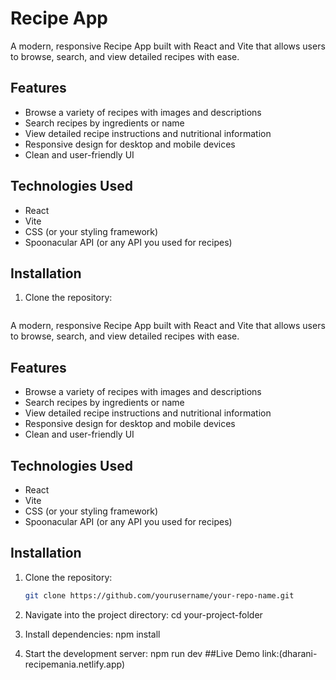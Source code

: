 # Recipe App

A modern, responsive Recipe App built with React and Vite that allows users to browse, search, and view detailed recipes with ease.

## Features

- Browse a variety of recipes with images and descriptions
- Search recipes by ingredients or name
- View detailed recipe instructions and nutritional information
- Responsive design for desktop and mobile devices
- Clean and user-friendly UI

## Technologies Used

- React
- Vite
- CSS (or your styling framework)
- Spoonacular API (or any API you used for recipes)

## Installation
1. Clone the repository:
   ```bas# Recipe App

A modern, responsive Recipe App built with React and Vite that allows users to browse, search, and view detailed recipes with ease.

## Features

- Browse a variety of recipes with images and descriptions
- Search recipes by ingredients or name
- View detailed recipe instructions and nutritional information
- Responsive design for desktop and mobile devices
- Clean and user-friendly UI

## Technologies Used

- React
- Vite
- CSS (or your styling framework)
- Spoonacular API (or any API you used for recipes)

## Installation

1. Clone the repository:
   ```bash
   git clone https://github.com/yourusername/your-repo-name.git
   
2. Navigate into the project directory:
   cd your-project-folder
   
4. Install dependencies:
    npm install
5. Start the development server:
    npm run dev
   ##Live Demo
   link:(dharani-recipemania.netlify.app)



